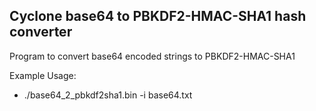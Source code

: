 ## Cyclone base64 to PBKDF2-HMAC-SHA1 hash converter
Program to convert base64 encoded strings to PBKDF2-HMAC-SHA1

Example Usage:
- ./base64_2_pbkdf2sha1.bin -i base64.txt
